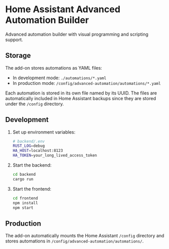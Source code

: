 # Home Assistant Advanced Automation Builder

Advanced automation builder with visual programming and scripting support.

## Storage

The add-on stores automations as YAML files:

- In development mode: `./automations/*.yaml`
- In production mode: `/config/advanced-automation/automations/*.yaml`

Each automation is stored in its own file named by its UUID. The files are automatically included in Home Assistant backups since they are stored under the `/config` directory.

## Development

1. Set up environment variables:
   ```bash
   # backend/.env
   RUST_LOG=debug
   HA_HOST=localhost:8123
   HA_TOKEN=your_long_lived_access_token
   ```

2. Start the backend:
   ```bash
   cd backend
   cargo run
   ```

3. Start the frontend:
   ```bash
   cd frontend
   npm install
   npm start
   ```

## Production

The add-on automatically mounts the Home Assistant `/config` directory and stores automations in `/config/advanced-automation/automations/`.
